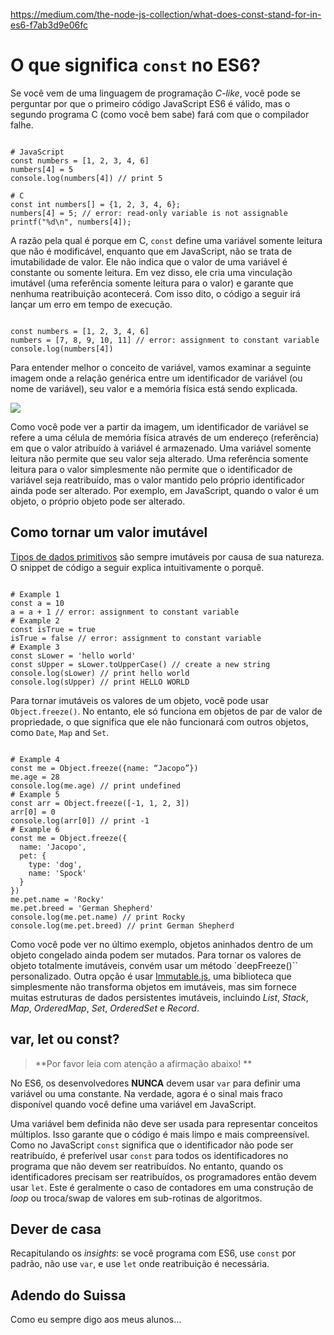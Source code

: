 https://medium.com/the-node-js-collection/what-does-const-stand-for-in-es6-f7ab3d9e06fc

# O que significa `const` no ES6?


Se você vem de uma linguagem de programação *C-like*, você pode se perguntar por que o primeiro código JavaScript ES6 é válido, mas o segundo programa C (como você bem sabe) fará com que o compilador falhe.

```

# JavaScript
const numbers = [1, 2, 3, 4, 6]
numbers[4] = 5
console.log(numbers[4]) // print 5 

# C
const int numbers[] = {1, 2, 3, 4, 6};
numbers[4] = 5; // error: read-only variable is not assignable
printf("%d\n", numbers[4]); 

```

A razão pela qual é porque em C, `const` define uma variável somente leitura que não é modificável, enquanto que em JavaScript, não se trata de imutabilidade de valor. Ele não indica que o valor de uma variável é constante ou somente leitura. Em vez disso, ele cria uma vinculação imutável (uma referência somente leitura para o valor) e garante que nenhuma reatribuição acontecerá. Com isso dito, o código a seguir irá lançar um erro em tempo de execução.

```

const numbers = [1, 2, 3, 4, 6]
numbers = [7, 8, 9, 10, 11] // error: assignment to constant variable
console.log(numbers[4])

```


Para entender melhor o conceito de variável, vamos examinar a seguinte imagem onde a relação genérica entre um identificador de variável (ou nome de variável), seu valor e a memória física está sendo explicada.

![](https://cdn-images-1.medium.com/max/800/1*Rl6eVEft2iRERw3VbEkzRw.png)

Como você pode ver a partir da imagem, um identificador de variável se refere a uma célula de memória física através de um endereço (referência) em que o valor atribuído à variável é armazenado. Uma variável somente leitura não permite que seu valor seja alterado. Uma referência somente leitura para o valor simplesmente não permite que o identificador de variável seja reatribuído, mas o valor mantido pelo próprio identificador ainda pode ser alterado. Por exemplo, em JavaScript, quando o valor é um objeto, o próprio objeto pode ser alterado.

## Como tornar um valor imutável


[Tipos de dados primitivos](https://developer.mozilla.org/en-US/docs/Web/JavaScript/Data_structures) são sempre imutáveis ​​por causa de sua natureza. O snippet de código a seguir explica intuitivamente o porquê.


```

# Example 1
const a = 10
a = a + 1 // error: assignment to constant variable
# Example 2
const isTrue = true
isTrue = false // error: assignment to constant variable
# Example 3
const sLower = 'hello world'
const sUpper = sLower.toUpperCase() // create a new string
console.log(sLower) // print hello world
console.log(sUpper) // print HELLO WORLD

```


Para tornar imutáveis ​​os valores de um objeto, você pode usar `Object.freeze()`. No entanto, ele só funciona em objetos de par de valor de propriedade, o que significa que ele não funcionará com outros objetos, como `Date`, `Map` and `Set`.

```

# Example 4
const me = Object.freeze({name: “Jacopo”})
me.age = 28
console.log(me.age) // print undefined
# Example 5
const arr = Object.freeze([-1, 1, 2, 3])
arr[0] = 0
console.log(arr[0]) // print -1
# Example 6
const me = Object.freeze({
  name: 'Jacopo', 
  pet: {
    type: 'dog',
    name: 'Spock'
  }
})
me.pet.name = 'Rocky'
me.pet.breed = 'German Shepherd'
console.log(me.pet.name) // print Rocky
console.log(me.pet.breed) // print German Shepherd

```

Como você pode ver no último exemplo, objetos aninhados dentro de um objeto congelado ainda podem ser mutados. Para tornar os valores de objeto totalmente imutáveis, convém usar um método `deepFreeze()`` personalizado. Outra opção é usar [Immutable.js](https://facebook.github.io/immutable-js/), uma biblioteca que simplesmente não transforma objetos em imutáveis, mas sim fornece muitas estruturas de dados persistentes imutáveis, incluindo *List*, *Stack*, *Map*, *OrderedMap*, *Set*, *OrderedSet* e *Record*.



## var, let ou const?

> **Por favor leia com atenção a afirmação abaixo! **

No ES6, os desenvolvedores **NUNCA** devem usar `var` para definir uma variável ou uma constante. Na verdade, agora é o sinal mais fraco disponível quando você define uma variável em JavaScript.



Uma variável bem definida não deve ser usada para representar conceitos múltiplos. Isso garante que o código é mais limpo e mais compreensível. Como no JavaScript `const` significa que o identificador não pode ser reatribuído, é preferível usar `const` para todos os identificadores no programa que não devem ser reatribuídos. No entanto, quando os identificadores precisam ser reatribuídos, os programadores então devem usar `let`. Este é geralmente o caso de contadores em uma construção de *loop* ou troca/swap de valores em sub-rotinas de algoritmos.


## Dever de casa

Recapitulando os *insights*: se você programa com ES6, use `const` por padrão, não use `var`, e use `let` onde reatribuição é necessária.



## Adendo do Suissa


Como eu sempre digo aos meus alunos...